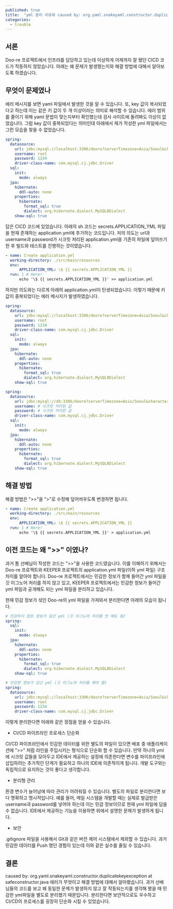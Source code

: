 ```yaml
---
published: true
title:  "yml 분리 이유와 caused by: org.yaml.snakeyaml.constructor.duplicatekeyexception at safeconstructor.java 에러 해결"
categories:
  - trouble
---
```


## 서론

Doo-re 프로젝트에서 인프라를 담당하고 있는데 이상하게 어제까지 잘 됐던 CICD 코드가 작동하지 않았습니다. 아래는 왜 문제가 발생했는지와 해결 방법에 대해서 알아보도록 하겠습니다. 

## 무엇이 문제였나

에러 메시지를 보면 yaml 파일에서 발생한 것을 알 수 있습니다. 또, key 값이 복사되었다고 하는데 이는 같은 키 값이 두 개 이상이라는 의미로 해석할 수 있습니다. 에러 범위를 줄이기 위해 yaml 문법이 맞는지부터 확인했는데 검사 사이트에 돌려봐도 이상이 없었습니다. 그럼 key 값이 중복되었다는 의미인데 아래에서 제가 작성한 yml 파일에서는 그런 모습을 찾을 수 없었습니다.

~~~yaml
spring:
  datasource:
    url: jdbc:mysql://localhost:3306/doore?serverTimezone=Asia/Seoul&characterEncoding=UTF-8
    username: root
    password: 1234
    driver-class-name: com.mysql.cj.jdbc.Driver
  sql:
    init:
      mode: always
  jpa:
    hibernate:
      ddl-auto: none
    properties:
      hibernate:
        format_sql: true
        dialect: org.hibernate.dialect.MySQL8Dialect
    show-sql: true
~~~

답은 CICD 코드에 있었습니다. 아래의 sh 코드는 secrets.APPLICATION_YML 파일을 현재 존재하는 application.yml에 추가하는 코드입니다. 저의 의도는 url과 username과 password가 시크릿 처리된 application.yml을 기존의 파일에 덮어쓰기 한 후 빌드와 테스트를 진행하는 것이였습니다.

~~~yml
- name: Create application.yml
  working-directory: ./src/main/resources
  env:
      APPLICATION_YML: \$ {{ secrets.APPLICATION_YML }}
  run: | # Here!
      echo '\$ {{ secrets.APPLICATION_YML }}' >> application.yml 
~~~

하지만 의도와는 다르게 아래의 application.yml이 탄생되었습니다. 이렇기 때문에 키 값이 중복되었다는 에러 메시지가 발생하였습니다.

~~~yml
spring:
  datasource:
    url: jdbc:mysql://localhost:3306/doore?serverTimezone=Asia/Seoul&characterEncoding=UTF-8
    username: root
    password: 1234
    driver-class-name: com.mysql.cj.jdbc.Driver
  sql:
    init:
      mode: always
  jpa:
    hibernate:
      ddl-auto: none
    properties:
      hibernate:
        format_sql: true
        dialect: org.hibernate.dialect.MySQL8Dialect
    show-sql: true

spring:
  datasource:
    url: jdbc:mysql://db:3306/doore?serverTimezone=Asia/Seoul&characterEncoding=UTF-8
    username: # 시크릿 처리된 값
    password: # 시크릿 처리된 값
    driver-class-name: com.mysql.cj.jdbc.Driver
  sql:
    init:
      mode: always
  jpa:
    hibernate:
      ddl-auto: none
    properties:
      hibernate:
        format_sql: true
        dialect: org.hibernate.dialect.MySQL8Dialect
    show-sql: true
~~~

## 해결 방법

해결 방법은 ">>"을 ">"로 수정해 덮어씌우도록 변경하면 됩니다.

~~~yml
- name: Create application.yml
  working-directory: ./src/main/resources
  env:
      APPLICATION_YML: \$ {{ secrets.APPLICATION_YML }}
  run: | # Here!
      echo '\$ {{ secrets.APPLICATION_YML }}' > application.yml 
~~~

## 이전 코드는 왜 ">>" 이였나?

과거 톰 선배님이 작성한 코드는 ">>"을 사용한 코드였습니다. 이를 이해하기 위해서는 Doo-re 프로젝트와 KEEPER 프로젝트의 application.yml 파일(이하 yml 파일) 구조 차이를 알아야 합니다. Doo-re 프로젝트에서는 민감한 정보가 함께 들어간 yml 파일을 깃 이그노어 처리를 하지 않고 있고, KEEPER 프로젝트에서는 민감한 정보가 들어간 yml 파일과 공개해도 되는 yml 파일을 분리하고 있습니다.

현재 민감 정보가 섞인 Doo-re의 yml 파일을 가져와서 분리한다면 아래의 모습이 됩니다.

~~~yml
# 민감하지 않은 정보가 담긴 yml (깃 이그노어 처리를 안 해도 됨)
spring:
  sql:
    init:
      mode: always
  jpa:
    hibernate:
      ddl-auto: none
    properties:
      hibernate:
        format_sql: true
        dialect: org.hibernate.dialect.MySQL8Dialect
    show-sql: true
~~~

~~~yml
# 민감한 정보가 담긴 yml (깃 이그노어 처리를 해야 함)
spring:
  datasource:
    url: jdbc:mysql://localhost:3306/doore?serverTimezone=Asia/Seoul&characterEncoding=UTF-8
    username: root
    password: 1234
    driver-class-name: com.mysql.cj.jdbc.Driver
~~~

이렇게 분리한다면 아래와 같은 장점을 얻을 수 있습니다.

- CI/CD 파이프라인 프로세스 단순화

CI/CD 파이프라인에서 민감한 데이터를 위한 별도의 파일이 있으면 배포 중 애플리케이션에 ">>" 처럼 라인을 주입시키는 형식으로 단순화 할 수 있습니다. 만약 하나의 yml에 시크릿 값들을 모아두고 IDE에서 제공하는 설정에 의존한다면 변수를 파이프라인에 삽입하려는 추가적인 단계가 필요하고 하나의 IDE에 의존적이게 됩니다. 개발 도구와는 독립적으로 유지하는 것이 좋다고 생각합니다.

- 분리형 관리

환경 변수가 늘어남에 따라 관리가 어려워질 수 있습니다. 별도의 파일로 분리한다면 보다 명확하고 명시적입니다. 예를 들어, 메일 시스템을 개발할 때는 실제로 발급받은 username과 password를 넣어야 하는데 이는 민감 정보이므로 현재 yml 파일에 담을 수 없습니다. IDE에서 제공하는 기능을 이용하면 위에서 설명한 문제가 발생하게 됩니다.

- 보안

.gitignore 파일을 사용해서 Git과 같은 버전 제어 시스템에서 제외할 수 있습니다. 과거 민감한 데이터를 Push 했던 경험이 있는데 이와 같은 실수를 줄일 수 있습니다.



## 결론

caused by: org.yaml.snakeyaml.constructor.duplicatekeyexception at safeconstructor.java 에러가 무엇이고 해결 방법에 대해서 알아봤습니다. 과거 선배님들의 코드를 보고 왜 동일한 문제가 발생하지 않고 잘 작동되는지를 생각해 봤을 때 민감한 yml파일을 별도로 분리했기 때문입니다. 분리한다면 보안적으로도 우수하고 CI/CD의 프로세스를 굉장히 단순화 시킬 수 있었습니다.